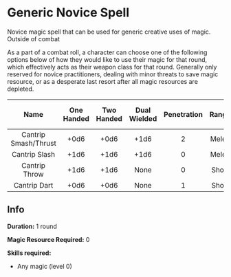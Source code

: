 # Generic Novice Spell

Novice magic spell that can be used for generic creative uses of magic. Outside of combat

As a part of a combat roll, a character can choose one of the following options below of how they would like to use their magic for that round, which effectively acts as their weapon class for that round. Generally only reserved for novice practitioners, dealing with minor threats to save magic resource, or as a desperate last resort after all magic resources are depleted.

|         Name         | One<br />Handed | Two<br />Handed | Dual<br />Wielded | Penetration | Range | Damage<br />Types | Engageable<br />Opponents | Area Of<br />Effect | Resource<br />Class |
| :------------------: | :-------------: | :-------------: | :---------------: | :---------: | :---: | :---------------: | :-----------------------: | :-----------------: | :-----------------: |
| Cantrip Smash/Thrust |      +0d6      |      +0d6      |       +1d6       |      2      | Melee |                  |           Rapid           |        None        |        None        |
|    Cantrip Slash    |      +1d6      |      +1d6      |       +1d6       |      0      | Melee |                  |           Rapid           |        None        |        None        |
|    Cantrip Throw    |      +1d6      |      +1d6      |       None       |      0      | Short |                  |           Quick           |        None        |        None        |
|     Cantrip Dart     |      +0d6      |      +0d6      |       None       |      1      | Short |                  |           Quick           |        None        |        None        |

## Info

**Duration:** 1 round

**Magic Resource Required:** 0

**Skills required:**

- Any magic (level 0)
